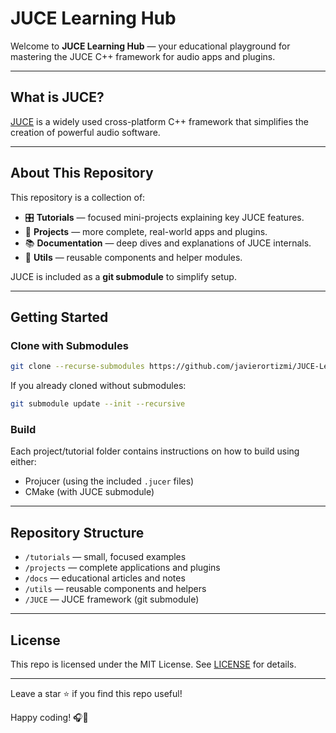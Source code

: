 # JUCE Learning Hub

Welcome to **JUCE Learning Hub** — your educational playground for mastering the JUCE C++ framework for audio apps and plugins.

---

## What is JUCE?

[JUCE](https://juce.com/) is a widely used cross-platform C++ framework that simplifies the creation of powerful audio software.

---

## About This Repository

This repository is a collection of:

- 🎛️ **Tutorials** — focused mini-projects explaining key JUCE features.
- 🧩 **Projects** — more complete, real-world apps and plugins.
- 📚 **Documentation** — deep dives and explanations of JUCE internals.
- 🔧 **Utils** — reusable components and helper modules.

JUCE is included as a **git submodule** to simplify setup.

---

## Getting Started

### Clone with Submodules

```bash
git clone --recurse-submodules https://github.com/javierortizmi/JUCE-Learning-Hub.git
```

If you already cloned without submodules:

```bash
git submodule update --init --recursive
```

### Build

Each project/tutorial folder contains instructions on how to build using either:

- Projucer (using the included `.jucer` files)
- CMake (with JUCE submodule)

---

## Repository Structure

- `/tutorials` — small, focused examples
- `/projects` — complete applications and plugins
- `/docs` — educational articles and notes
- `/utils` — reusable components and helpers
- `/JUCE` — JUCE framework (git submodule)

---

## License

This repo is licensed under the MIT License. See [LICENSE](LICENSE) for details.

---

Leave a star ⭐ if you find this repo useful!

Happy coding! 🎧🚀
